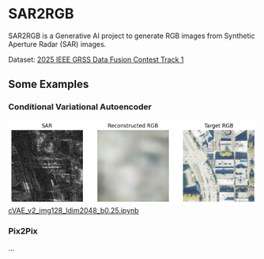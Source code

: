 # SAR2RGB

SAR2RGB is a Generative AI project to generate RGB images from Synthetic Aperture Radar (SAR) images.

Dataset: [2025 IEEE GRSS Data Fusion Contest Track 1](https://www.grss-ieee.org/technical-committees/image-analysis-and-data-fusion/?tab=data-fusion-contest)

## Some Examples

### Conditional Variational Autoencoder

![cVAE_1](https://github.com/canmike/sar2rgb/blob/3b152050ee07ad1278d206fff3f5de06649c924e/figures/cVAE_1.png)
[cVAE_v2_img128_ldim2048_b0.25.ipynb](https://github.com/canmike/sar2rgb/blob/3b152050ee07ad1278d206fff3f5de06649c924e/cVAE_v2_img128_ldim2048_b0.25.ipynb)

### Pix2Pix

...
